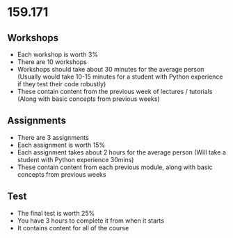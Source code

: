 # 159.171

## Workshops
- Each workshop is worth 3%
- There are 10 workshops
- Workshops should take about 30 minutes for the average person (Usually would take 10-15 minutes for a student with Python experience if they test their code robustly)
- These contain content from the previous week of lectures / tutorials (Along with basic concepts from previous weeks)

## Assignments
- There are 3 assignments
- Each assignment is worth 15%
- Each assignment takes about 2 hours for the average person (Will take a student with Python experience 30mins)
- These contain content from each previous module, along with basic concepts from previous weeks

## Test
- The final test is worth 25%
- You have 3 hours to complete it from when it starts
- It contains content for all of the course